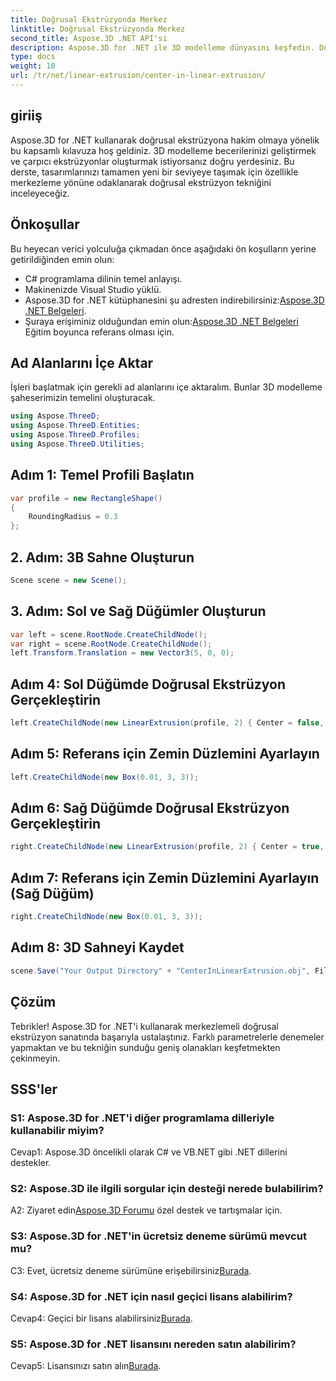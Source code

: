 ```yaml
---
title: Doğrusal Ekstrüzyonda Merkez
linktitle: Doğrusal Ekstrüzyonda Merkez
second_title: Aspose.3D .NET API'si
description: Aspose.3D for .NET ile 3D modelleme dünyasını keşfedin. Doğrusal ekstrüzyon tekniklerini ortalayın, çarpıcı tasarımlar yaratın ve yaratıcılığınızı ortaya çıkarın.
type: docs
weight: 10
url: /tr/net/linear-extrusion/center-in-linear-extrusion/
---
```

## giriiş

Aspose.3D for .NET kullanarak doğrusal ekstrüzyona hakim olmaya yönelik bu kapsamlı kılavuza hoş geldiniz. 3D modelleme becerilerinizi geliştirmek ve çarpıcı ekstrüzyonlar oluşturmak istiyorsanız doğru yerdesiniz. Bu derste, tasarımlarınızı tamamen yeni bir seviyeye taşımak için özellikle merkezleme yönüne odaklanarak doğrusal ekstrüzyon tekniğini inceleyeceğiz.

## Önkoşullar

Bu heyecan verici yolculuğa çıkmadan önce aşağıdaki ön koşulların yerine getirildiğinden emin olun:

- C# programlama dilinin temel anlayışı.
- Makinenizde Visual Studio yüklü.
-  Aspose.3D for .NET kütüphanesini şu adresten indirebilirsiniz:[Aspose.3D .NET Belgeleri](https://reference.aspose.com/3d/net/).
-  Şuraya erişiminiz olduğundan emin olun:[Aspose.3D .NET Belgeleri](https://reference.aspose.com/3d/net/) Eğitim boyunca referans olması için.

## Ad Alanlarını İçe Aktar

İşleri başlatmak için gerekli ad alanlarını içe aktaralım. Bunlar 3D modelleme şaheserimizin temelini oluşturacak.

```csharp
using Aspose.ThreeD;
using Aspose.ThreeD.Entities;
using Aspose.ThreeD.Profiles;
using Aspose.ThreeD.Utilities;
```

## Adım 1: Temel Profili Başlatın

```csharp
var profile = new RectangleShape()
{
    RoundingRadius = 0.3
};
```

## 2. Adım: 3B Sahne Oluşturun

```csharp
Scene scene = new Scene();
```

## 3. Adım: Sol ve Sağ Düğümler Oluşturun

```csharp
var left = scene.RootNode.CreateChildNode();
var right = scene.RootNode.CreateChildNode();
left.Transform.Translation = new Vector3(5, 0, 0);
```

## Adım 4: Sol Düğümde Doğrusal Ekstrüzyon Gerçekleştirin

```csharp
left.CreateChildNode(new LinearExtrusion(profile, 2) { Center = false, Slices = 3 });
```

## Adım 5: Referans için Zemin Düzlemini Ayarlayın

```csharp
left.CreateChildNode(new Box(0.01, 3, 3));
```

## Adım 6: Sağ Düğümde Doğrusal Ekstrüzyon Gerçekleştirin

```csharp
right.CreateChildNode(new LinearExtrusion(profile, 2) { Center = true, Slices = 3 });
```

## Adım 7: Referans için Zemin Düzlemini Ayarlayın (Sağ Düğüm)

```csharp
right.CreateChildNode(new Box(0.01, 3, 3));
```

## Adım 8: 3D Sahneyi Kaydet

```csharp
scene.Save("Your Output Directory" + "CenterInLinearExtrusion.obj", FileFormat.WavefrontOBJ);
```

## Çözüm

Tebrikler! Aspose.3D for .NET'i kullanarak merkezlemeli doğrusal ekstrüzyon sanatında başarıyla ustalaştınız. Farklı parametrelerle denemeler yapmaktan ve bu tekniğin sunduğu geniş olanakları keşfetmekten çekinmeyin.

## SSS'ler

### S1: Aspose.3D for .NET'i diğer programlama dilleriyle kullanabilir miyim?

Cevap1: Aspose.3D öncelikli olarak C# ve VB.NET gibi .NET dillerini destekler.

### S2: Aspose.3D ile ilgili sorgular için desteği nerede bulabilirim?

 A2: Ziyaret edin[Aspose.3D Forumu](https://forum.aspose.com/c/3d/18) özel destek ve tartışmalar için.

### S3: Aspose.3D for .NET'in ücretsiz deneme sürümü mevcut mu?

 C3: Evet, ücretsiz deneme sürümüne erişebilirsiniz[Burada](https://releases.aspose.com/).

### S4: Aspose.3D for .NET için nasıl geçici lisans alabilirim?

 Cevap4: Geçici bir lisans alabilirsiniz[Burada](https://purchase.aspose.com/temporary-license/).

### S5: Aspose.3D for .NET lisansını nereden satın alabilirim?

 Cevap5: Lisansınızı satın alın[Burada](https://purchase.aspose.com/buy).
